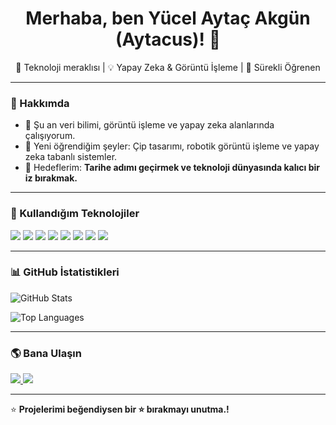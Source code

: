 <h1 align="center">Merhaba, ben Yücel Aytaç Akgün (Aytacus)! 👋</h1>

<p align="center">
  🚀 Teknoloji meraklısı | 💡 Yapay Zeka & Görüntü İşleme | 🎯 Sürekli Öğrenen
</p>

---

### 📌 Hakkımda  
- 🔭 Şu an veri bilimi, görüntü işleme ve yapay zeka alanlarında çalışıyorum.  
- 🌱 Yeni öğrendiğim şeyler: Çip tasarımı, robotik görüntü işleme ve yapay zeka tabanlı sistemler.  
- 🎯 Hedeflerim: **Tarihe adımı geçirmek ve teknoloji dünyasında kalıcı bir iz bırakmak.**  

---

### 🚀 Kullandığım Teknolojiler  
<p align="left">
  <img src="https://img.shields.io/badge/Python-3776AB?style=for-the-badge&logo=python&logoColor=white">
  <img src="https://img.shields.io/badge/C-00599C?style=for-the-badge&logo=c&logoColor=white">
  <img src="https://img.shields.io/badge/C%23-239120?style=for-the-badge&logo=csharp&logoColor=white">
  <img src="https://img.shields.io/badge/Java-007396?style=for-the-badge&logo=java&logoColor=white">
  <img src="https://img.shields.io/badge/JavaScript-F7DF1E?style=for-the-badge&logo=javascript&logoColor=black">
  <img src="https://img.shields.io/badge/PHP-777BB4?style=for-the-badge&logo=php&logoColor=white">
  <img src="https://img.shields.io/badge/Verilog-8B0000?style=for-the-badge&logo=verilog&logoColor=white">
  <img src="https://img.shields.io/badge/Flutter-02569B?style=for-the-badge&logo=flutter&logoColor=white">
</p>

---

### 📊 GitHub İstatistikleri  
<p align="left">
  <img src="https://github-readme-stats.vercel.app/api?username=Aytacus&show_icons=true&theme=radical" alt="GitHub Stats">
</p>

<p align="left">
  <img src="https://github-readme-stats.vercel.app/api/top-langs/?username=Aytacus&layout=compact&theme=dark" alt="Top Languages">
</p>

---

### 🌎 Bana Ulaşın  
<p align="left">
  <a href="https://linkedin.com/in/yücel-aytaç-akgün-358130227">
    <img src="https://img.shields.io/badge/LinkedIn-0A66C2?style=for-the-badge&logo=linkedin&logoColor=white">
  </a>
  <a href="https://github.com/Aytacus">
    <img src="https://img.shields.io/badge/GitHub-181717?style=for-the-badge&logo=github&logoColor=white">
  </a>
</p>

---

⭐ **Projelerimi beğendiysen bir ⭐ bırakmayı unutma.!**  
<!-- Refresh GitHub README -->

 
